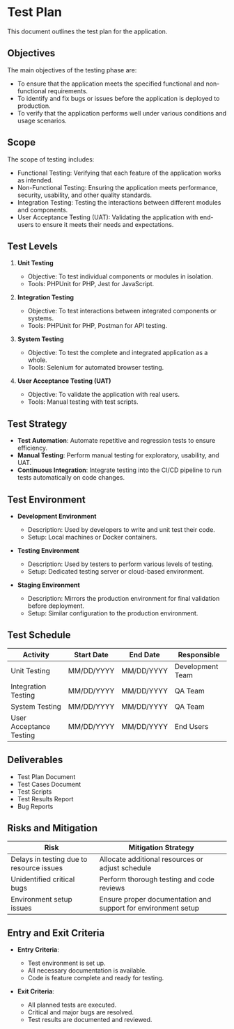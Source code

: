 # Test Plan

This document outlines the test plan for the application.

## Objectives

The main objectives of the testing phase are:
- To ensure that the application meets the specified functional and non-functional requirements.
- To identify and fix bugs or issues before the application is deployed to production.
- To verify that the application performs well under various conditions and usage scenarios.

## Scope

The scope of testing includes:
- Functional Testing: Verifying that each feature of the application works as intended.
- Non-Functional Testing: Ensuring the application meets performance, security, usability, and other quality standards.
- Integration Testing: Testing the interactions between different modules and components.
- User Acceptance Testing (UAT): Validating the application with end-users to ensure it meets their needs and expectations.

## Test Levels

1. **Unit Testing**
    - Objective: To test individual components or modules in isolation.
    - Tools: PHPUnit for PHP, Jest for JavaScript.

2. **Integration Testing**
    - Objective: To test interactions between integrated components or systems.
    - Tools: PHPUnit for PHP, Postman for API testing.

3. **System Testing**
    - Objective: To test the complete and integrated application as a whole.
    - Tools: Selenium for automated browser testing.

4. **User Acceptance Testing (UAT)**
    - Objective: To validate the application with real users.
    - Tools: Manual testing with test scripts.

## Test Strategy

- **Test Automation**: Automate repetitive and regression tests to ensure efficiency.
- **Manual Testing**: Perform manual testing for exploratory, usability, and UAT.
- **Continuous Integration**: Integrate testing into the CI/CD pipeline to run tests automatically on code changes.

## Test Environment

- **Development Environment**
    - Description: Used by developers to write and unit test their code.
    - Setup: Local machines or Docker containers.

- **Testing Environment**
    - Description: Used by testers to perform various levels of testing.
    - Setup: Dedicated testing server or cloud-based environment.

- **Staging Environment**
    - Description: Mirrors the production environment for final validation before deployment.
    - Setup: Similar configuration to the production environment.

## Test Schedule

| Activity                   | Start Date | End Date   | Responsible  |
|----------------------------|------------|------------|--------------|
| Unit Testing               | MM/DD/YYYY | MM/DD/YYYY | Development Team |
| Integration Testing        | MM/DD/YYYY | MM/DD/YYYY | QA Team      |
| System Testing             | MM/DD/YYYY | MM/DD/YYYY | QA Team      |
| User Acceptance Testing    | MM/DD/YYYY | MM/DD/YYYY | End Users    |

## Deliverables

- Test Plan Document
- Test Cases Document
- Test Scripts
- Test Results Report
- Bug Reports

## Risks and Mitigation

| Risk                                      | Mitigation Strategy                          |
|-------------------------------------------|----------------------------------------------|
| Delays in testing due to resource issues  | Allocate additional resources or adjust schedule |
| Unidentified critical bugs                | Perform thorough testing and code reviews     |
| Environment setup issues                  | Ensure proper documentation and support for environment setup |

## Entry and Exit Criteria

- **Entry Criteria**:
    - Test environment is set up.
    - All necessary documentation is available.
    - Code is feature complete and ready for testing.

- **Exit Criteria**:
    - All planned tests are executed.
    - Critical and major bugs are resolved.
    - Test results are documented and reviewed.

